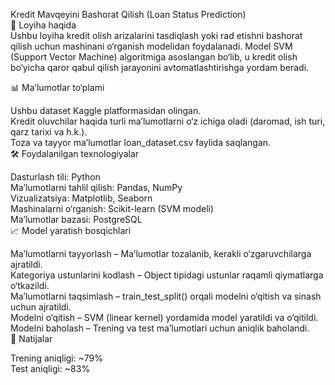 Kredit Mavqeyini Bashorat Qilish (Loan Status Prediction)    
📌 Loyiha haqida  
Ushbu loyiha kredit olish arizalarini tasdiqlash yoki rad etishni bashorat qilish uchun mashinani o‘rganish modelidan foydalanadi.   Model SVM (Support Vector Machine) algoritmiga asoslangan bo‘lib, u kredit olish bo‘yicha qaror qabul qilish jarayonini avtomatlashtirishga yordam beradi.  
    
📊 Ma’lumotlar to‘plami  
    
Ushbu dataset Kaggle platformasidan olingan.  
Kredit oluvchilar haqida turli ma’lumotlarni o‘z ichiga oladi (daromad, ish turi, qarz tarixi va h.k.).  
Toza va tayyor ma’lumotlar loan_dataset.csv faylida saqlangan.      
🛠 Foydalanilgan texnologiyalar  
  
Dasturlash tili: Python  
Ma’lumotlarni tahlil qilish: Pandas, NumPy  
Vizualizatsiya: Matplotlib, Seaborn  
Mashinalarni o‘rganish: Scikit-learn (SVM modeli)  
Ma’lumotlar bazasi: PostgreSQL  
📈 Model yaratish bosqichlari  
  
Ma’lumotlarni tayyorlash – Ma’lumotlar tozalanib, kerakli o‘zgaruvchilarga ajratildi.  
Kategoriya ustunlarini kodlash – Object tipidagi ustunlar raqamli qiymatlarga o‘tkazildi.  
Ma’lumotlarni taqsimlash – train_test_split() orqali modelni o‘qitish va sinash uchun ajratildi.  
Modelni o‘qitish – SVM (linear kernel) yordamida model yaratildi va o‘qitildi.  
Modelni baholash – Trening va test ma’lumotlari uchun aniqlik baholandi.  
🎯 Natijalar   

Trening aniqligi: ~79%  
Test aniqligi: ~83%  
